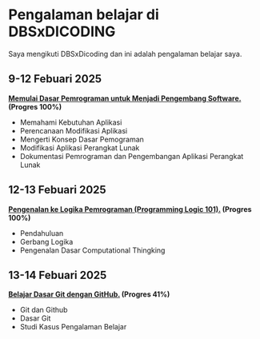 # Pengalaman belajar di DBSxDICODING

Saya mengikuti DBSxDicoding dan ini adalah pengalaman belajar saya.

## 9-12 Febuari 2025
**[Memulai Dasar Pemrograman untuk Menjadi Pengembang Software.](https://www.dicoding.com/academies/237) (Progres 100%)**
* Memahami Kebutuhan Aplikasi
* Perencanaan Modifikasi Aplikasi
* Mengerti Konsep Dasar Pemograman
* Modifikasi Aplikasi Perangkat Lunak
* Dokumentasi Pemrograman dan Pengembangan Aplikasi Perangkat Lunak

## 12-13 Febuari 2025
**[Pengenalan ke Logika Pemrograman (Programming Logic 101).](https://www.dicoding.com/academies/302) (Progres 100%)**
* Pendahuluan
* Gerbang Logika
* Pengenalan Dasar Computational Thingking

## 13-14 Febuari 2025
**[Belajar Dasar Git dengan GitHub.](https://www.dicoding.com/academies/317) (Progres 41%)**
* Git dan Github
* Dasar Git
* Studi Kasus Pengalaman Belajar
